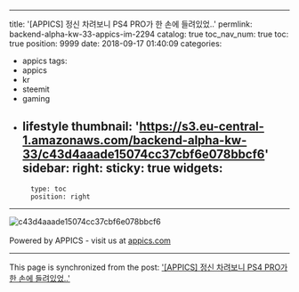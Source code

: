 
---
title: '[APPICS] 정신 차려보니 PS4 PRO가 한 손에 들려있었..'
permlink: backend-alpha-kw-33-appics-im-2294
catalog: true
toc_nav_num: true
toc: true
position: 9999
date: 2018-09-17 01:40:09
categories:
- appics
tags:
- appics
- kr
- steemit
- gaming
- lifestyle
thumbnail: 'https://s3.eu-central-1.amazonaws.com/backend-alpha-kw-33/c43d4aaade15074cc37cbf6e078bbcf6'
sidebar:
    right:
        sticky: true
widgets:
    -
        type: toc
        position: right
---


![c43d4aaade15074cc37cbf6e078bbcf6](https://s3.eu-central-1.amazonaws.com/backend-alpha-kw-33/c43d4aaade15074cc37cbf6e078bbcf6)<br/><br/>Powered by APPICS - visit us at [appics.com](https://appics.com?ref=steemit.com/2294)

- - -

This page is synchronized from the post: ['[APPICS] 정신 차려보니 PS4 PRO가 한 손에 들려있었..'](https://steemit.com/@donekim/backend-alpha-kw-33-appics-im-2294)
